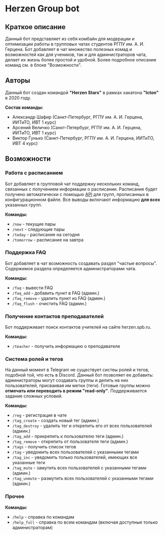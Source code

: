 # Herzen Group bot
## Краткое описание

Данный бот представляет из себя комбайн для модерации и оптимизации работы в групповых чатах студентов РГПУ им. А. И. 
Герцена. Бот добавляет в чат множество полезных комад и возможностей как для учеников, так и для администраторов чата, 
делает их жизнь более простой и удобной. Более подробное описание команд см. в блоке "Возможности". 

## Авторы

Данный бот создан командой **"Herzen Stars"** в рамках хакатона **"Icton"** в 2020 году.

**Состав команды:**
- Александр Шафир (Санкт-Петербург, РГПУ им. А. И. Герцена, ИИТиТО, ИВТ 1 курс)
- Арсений Величко (Санкт-Петербург, РГПУ им. А. И. Герцена, ИИТиТО, ИВТ 1 курс)
- Виктор Гунько (Санкт-Петербург, РГПУ им. А. И. Герцена, ИИТиТО, ИВТ 4 курс)

## Возможности

### Работа с расписанием

Бот добавляет в групповой чат поддержку нескольких команд, связанных с 
получением информации о расписании. Расписание будет получено автоматически с 
помощью [API](https://herzen-timetable.herokuapp.com/) для групп, прописанных в 
конфигурационном файле. Все выводы включают
информацию **для всех** указанных групп.

**Команды:**
- `/now` - текущие пары
- `/next` - следующие пары
- `/today` - расписание на сегодня
- `/tomorrow` - расписание на завтра

### Поддержка FAQ

Бот добавляет в чат возможность создавать раздел "частые вопросы". 
Содержимое раздела определяется администраторами чата.

**Команды:**
- `/faq` - вывести FAQ
- `/faq_add` - добавить пункт в FAQ (админ.)
- `/faq_remove` - удалить пункт из FAQ (админ.)
- `/faq_flush` - очистить FAQ (админ.)

### Получение контактов преподавателей

Бот поддерживает поиск контактов учителей на сайте herzen.spb.ru.

**Команды:**
- `/teacher` - получить информацию о преподавателе

### Система ролей и тегов

На данный момент в Telegram не существует систеы ролей и тегов, подобной той, 
что есть в Discord. Данный бот позволяет ее добавить: администраторы могут 
создавать группы и делить на них пользователей, присваивая им метки (теги). 
Готовые группы можно **отмечать или переводить в режим "read-only"**. 
Поддерживается задание сложных условий.  

**Команды:**
- `/reg` - регистрация в чате
- `/tag_create` - создать новый тег (админ.)
- `/tag_destroy` - удалить тег и открепить его от всех пользователей (админ.)
- `/tag_add` - прикрепить к пользователю теги (админ.)
- `/tag_remove` - открепить от пользователя теги (админ.)
- `/tags` - получить список тегов
- `/tag` - уведомить всех пользователей с указанными тегами
- `/tag_inc` - уведомить только пользователей, имеющих все указанные теги
- `/tag_mute` - замутить всех пользователей с указанными тегами (админ.)
- `/tag_unmute` - размутить всех пользователей с указанными тегами (админ.)

### Прочее

**Команды:**
- `/help` - справка по командам
- `/help_full` - справка по всем командам 
(включая доступные только администраторам)